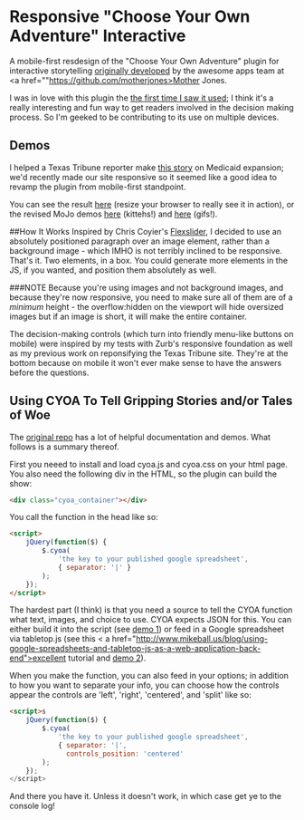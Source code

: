 # Responsive "Choose Your Own Adventure" Interactive

A mobile-first resdesign of the "Choose Your Own Adventure" plugin for interactive storytelling <a href="https://github.com/motherjones/cyoa">originally developed</a> by the awesome apps team at <a href=""https://github.com/motherjones>Mother Jones</a>. 

I was in love with this plugin the <a href="http://motherjones.com/mojo/2012/03/flow-chart-are-you-slut">the first time I saw it used</a>; I think it's a really interesting and fun way to get readers involved in the decision making process. So I'm geeked to be contributing to its use on multiple devices.


## Demos
I helped a Texas Tribune reporter make <a href="http://www.texastribune.org/library/data/interactive-should-texas-expand-medicaid/">this story</a> on Medicaid expansion; we'd recently made our site responsive so it seemed like a good idea to revamp the plugin from mobile-first standpoint.  

You can see the result <a href="http://www.amandakrauss.com/cyoa_demos/cyoa_demo3.html">here</a> (resize your browser to really see it in action), or the revised MoJo demos <a href="http://www.amandakrauss.com/cyoa_demos/cyoa_demo.html">here</a> (kittehs!) and <a href="http://www.amandakrauss.com/cyoa_demos/cyoa_demo2.html">here</a> (gifs!). 

##How It Works
Inspired by Chris Coyier's <a href="https://github.com/woothemes/FlexSlider">Flexslider</a>, I decided to use an absolutely positioned paragraph over an image element, rather than a background image - which IMHO is not terribly inclined to be responsive. That's it. Two elements, in a box. You could generate more elements in the JS, if you wanted, and position them absolutely as well.

###NOTE
Because you're using images and not background images, and because they're now responsive, you need to make sure all of them are of a *minimum* height - the overflow:hidden on the viewport will hide oversized images but if an image is short, it will make the entire container.

The decision-making controls (which turn into friendly menu-like buttons on mobile) were inspired by my tests with Zurb's responsive foundation as well as my previous work on reponsifying the Texas Tribune site. They're at the bottom because on mobile it won't ever make sense to have the answers before the questions.

## Using CYOA To Tell Gripping Stories and/or Tales of Woe

The <a href="https://github.com/motherjones/cyoa">original repo</a> has a lot of helpful documentation and demos. What follows is a summary thereof.

First you neeed to install and load cyoa.js and cyoa.css on your html page. You also need the following div in the HTML, so the plugin can build the show:

```html
<div class="cyoa_container"></div>
```
 
You call the function in the head like so:

```html
<script>
    jQuery(function($) {
        $.cyoa(
            'the key to your published google spreadsheet',
            { separator: '|' }
        );
    });
</script>
```
The hardest part (I think) is that you need a source to tell the CYOA function what text, images, and choice to use. CYOA expects JSON for this. You can either build it into the script (see <a href="https://github.com/risatrix/cyoa/blob/master/demo/cyoa_demo.html">demo 1</a>) or feed in a Google spreadsheet via tabletop.js (see this < a href="http://www.mikeball.us/blog/using-google-spreadsheets-and-tabletop-js-as-a-web-application-back-end">excellent tutorial and <a href="https://github.com/risatrix/cyoa/blob/master/demo/cyoa_demo2.html">demo 2</a>). 

When you make the function, you can also feed in your options; in addition to how you want to separate your info, you can choose how the controls appear the controls are 'left', 'right', 'centered', and 'split' like so:
```html
<script>s
    jQuery(function($) {
        $.cyoa(
            'the key to your published google spreadsheet',
            { separator: '|',
              controls_position: 'centered'
        );
    });
</script>
```

And there you have it. Unless it doesn't work, in which case get ye to the console log!